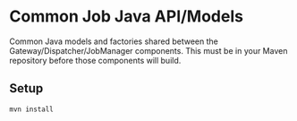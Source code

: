 # Common Job Java API/Models
Common Java models and factories shared between the Gateway/Dispatcher/JobManager components. This must be in your Maven repository before those components will build.

## Setup

```
mvn install
```
